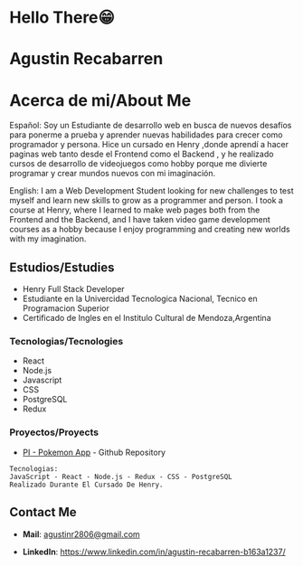 # Hello There😁
# Agustin Recabarren

# Acerca de mi/About Me
Español:
Soy un Estudiante de desarrollo web en busca de nuevos desafíos para ponerme a prueba y aprender nuevas habilidades para crecer como programador y persona. Hice un cursado en Henry ,donde aprendí a hacer paginas web tanto desde el Frontend como el Backend , y he realizado cursos de desarrollo de videojuegos como hobby porque me divierte programar y crear mundos nuevos con mi imaginación.

English:
I am a Web Development Student looking for new challenges to test myself and learn new skills to grow as a programmer and person. I took a course at Henry, where I learned to make web pages both from the Frontend and the Backend, and I have taken video game development courses as a hobby because I enjoy programming and creating new worlds with my imagination.

## Estudios/Estudies
 * Henry Full Stack Developer
 * Estudiante en la Univercidad Tecnologica Nacional, Tecnico en Programacion Superior
 * Certificado de Ingles en el Institulo Cultural de Mendoza,Argentina

### Tecnologias/Tecnologies

* React 
* Node.js 
* Javascript 
* CSS 
* PostgreSQL 
* Redux

### Proyectos/Proyects

* [PI - Pokemon App](https://github.com/AgusReka/PI-Pokemon-main) - Github Repository
```
Tecnologias:
JavaScript - React - Node.js - Redux - CSS - PostgreSQL
Realizado Durante El Cursado De Henry.
```
## Contact Me

* **Mail**: agustinr2806@gmail.com 

* **LinkedIn**: https://www.linkedin.com/in/agustin-recabarren-b163a1237/

